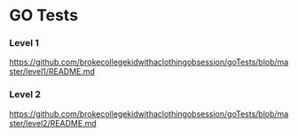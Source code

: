 # GO Tests

### Level 1 
https://github.com/brokecollegekidwithaclothingobsession/goTests/blob/master/level1/README.md

### Level 2 
https://github.com/brokecollegekidwithaclothingobsession/goTests/blob/master/level2/README.md